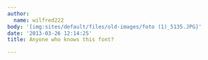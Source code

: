 ```yaml
---
author:
  name: wilfred222
body: '[img:sites/default/files/old-images/foto (1)_5135.JPG]'
date: '2013-03-26 12:14:25'
title: Anyone who knows this font?

---
```

